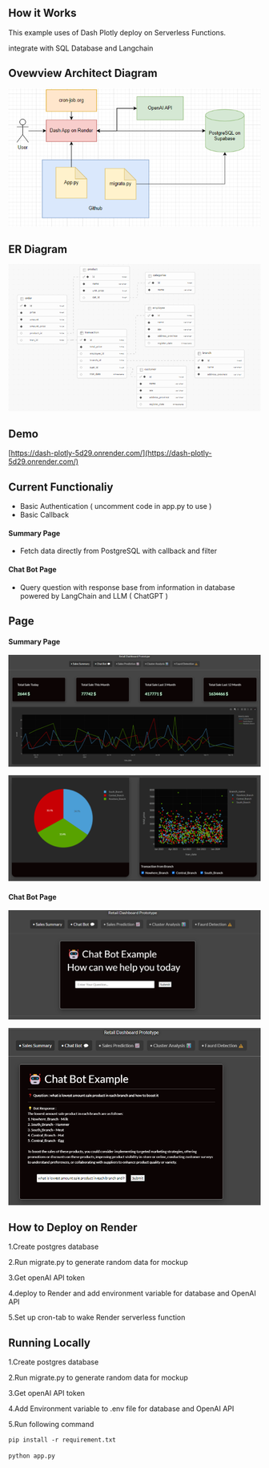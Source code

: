## How it Works

This example uses of Dash Plotly deploy on Serverless Functions.

integrate with SQL Database and Langchain

## Ovewview Architect Diagram

![alt text](https://github.com/punyapatkha/dash-plotly/blob/main/assets/overview-architect-2.png)

## ER Diagram

![alt text](https://github.com/punyapatkha/dash-plotly/blob/main/assets/er-diagarm.png)


## Demo

[https://dash-plotly-5d29.onrender.com/](https://dash-plotly-5d29.onrender.com/)

## Current Functionaliy

- Basic Authentication ( uncomment code in app.py to use )
- Basic Callback

#### Summary Page

- Fetch data directly from PostgreSQL with callback and filter

#### Chat Bot Page

- Query question with response base from information in database powered by LangChain and LLM ( ChatGPT )

## Page

#### Summary Page

![alt text](https://github.com/punyapatkha/dash-plotly/blob/main/assets/example_page_1.png)

![alt text](https://github.com/punyapatkha/dash-plotly/blob/main/assets/example_page_2.png)

#### Chat Bot Page

![alt text](https://github.com/punyapatkha/dash-plotly/blob/main/assets/example_page_3.png)

![alt text](https://github.com/punyapatkha/dash-plotly/blob/main/assets/example_page_4.png)

## How to Deploy on Render

1.Create postgres database

2.Run migrate.py to generate random data for mockup

3.Get openAI API token

4.deploy to Render and add environment variable for database and OpenAI API

5.Set up cron-tab to wake Render serverless function


## Running Locally
1.Create postgres database

2.Run migrate.py to generate random data for mockup

3.Get openAI API token

4.Add Environment variable to .env file for database and OpenAI API

5.Run following command
```
pip install -r requirement.txt

python app.py
```

